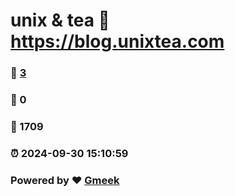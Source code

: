 # unix & tea :link: https://blog.unixtea.com 
### :page_facing_up: [3](https://blog.unixtea.com/tag.html) 
### :speech_balloon: 0 
### :hibiscus: 1709 
### :alarm_clock: 2024-09-30 15:10:59 
### Powered by :heart: [Gmeek](https://github.com/Meekdai/Gmeek)
